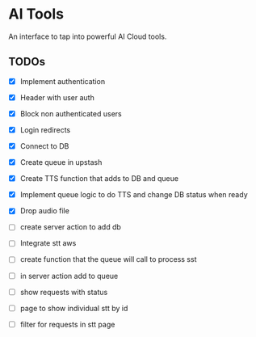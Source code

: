 # AI Tools

An interface to tap into powerful AI Cloud tools.

## TODOs

- [x] Implement authentication
- [x] Header with user auth
- [x] Block non authenticated users
- [x] Login redirects
- [x] Connect to DB
- [x] Create queue in upstash
- [x] Create TTS function that adds to DB and queue
- [x] Implement queue logic to do TTS and change DB status when ready

- [x] Drop audio file
- [ ] create server action to add db
- [ ] Integrate stt aws
- [ ] create function that the queue will call to process sst
- [ ] in server action add to queue
- [ ] show requests with status
- [ ] page to show individual stt by id
- [ ] filter for requests in stt page
